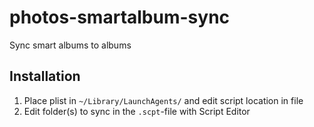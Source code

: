 # photos-smartalbum-sync

Sync smart albums to albums

## Installation

1. Place plist in `~/Library/LaunchAgents/` and edit script location in file
2. Edit folder(s) to sync in the `.scpt`-file with Script Editor
